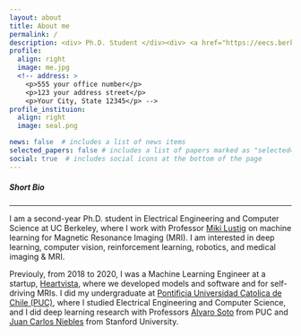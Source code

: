 ```yaml
---
layout: about
title: About me
permalink: /
description: <div> Ph.D. Student </div><div> <a href="https://eecs.berkeley.edu">Electrical Engineering and Computer Science</a></div><div> <a href="https://www.berkeley.edu">University of California, Berkeley</a></div><p>
profile:
  align: right
  image: me.jpg
  <!-- address: >
    <p>555 your office number</p>
    <p>123 your address street</p>
    <p>Your City, State 12345</p> -->
profile_instituion:
  align: right
  image: seal.png

news: false  # includes a list of news items
selected_papers: false # includes a list of papers marked as "selected={true}"
social: true  # includes social icons at the bottom of the page
---
```




##### Short Bio
---

I am a second-year Ph.D. student in Electrical Engineering and Computer Science at UC Berkeley, where I work with Professor [Miki Lustig](http://people.eecs.berkeley.edu/~mlustig/) on machine learning for Magnetic Resonance Imaging (MRI). I am interested in deep learning, computer vision, reinforcement learning, robotics, and medical imaging & MRI. 

Previouly, from 2018 to 2020, I was a Machine Learning Engineer at a startup, [Heartvista](https://www.heartvista.ai), where we developed models and software and for self-driving MRIs. I did my undergraduate at [Pontificia Universidad Catolica de Chile (PUC)](https://www.uc.cl/en), where I studied Electrical Engineering and Computer Science, and I did deep learning research with Professors [Alvaro Soto](https://asoto.ing.puc.cl/) from PUC and [Juan Carlos Niebles](http://www.niebles.net/) from Stanford University. 
